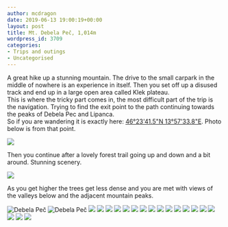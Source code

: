 ```yaml
---
author: mcdragon
date: 2019-06-13 19:00:19+00:00
layout: post
title: Mt. Debela Peč, 1,014m
wordpress_id: 3709
categories:
- Trips and outings
- Uncategorised
---
```


A great hike up a stunning mountain. The drive to the small carpark in the middle of nowhere is an experience in itself. Then you set off up a disused track and end up in a large open area called Klek plateau.  
This is where the tricky part comes in, the most difficult part of the trip is the navigation. Trying to find the exit point to the path continuing towards the peaks of Debela Pec and Lipanca.  
So if you are wandering it is exactly here: [46°23'41.5"N 13°57'33.8"E](https://goo.gl/maps/NFz7VG7qEH6zeTki6). Photo below is from that point.

![](https://img.mcdowell.si/2019/06/2019-06-13-11.32.53-1024x576.jpg)


Then you continue after a lovely forest trail going up and down and a bit around. Stunning scenery. 

![](https://img.mcdowell.si/2019/06/2019-06-13-12.03.07-1024x576.jpg)


As you get higher the trees get less dense and you are met with views of the valleys below and the adjacent mountain peaks. 


![Debela Peč](https://img.mcdowell.si/2019/06/2019-06-13-15.37.44-1024x577.jpg "Debela Peč")
![Debela Peč](https://img.mcdowell.si/2019/06/2019-06-13-15.37.39-1024x576.jpg "Debela Peč")
![](https://img.mcdowell.si/2019/06/2019-06-13-13.59.34-1024x576.jpg)
![](https://img.mcdowell.si/2019/06/2019-06-13-13.23.34-1024x576.jpg)
![](https://img.mcdowell.si/2019/06/2019-06-13-13.23.24-1024x576.jpg)
![](https://img.mcdowell.si/2019/06/2019-06-13-13.18.56-1024x576.jpg)
![](https://img.mcdowell.si/2019/06/2019-06-13-12.50.08-576x1024.jpg)
![](https://img.mcdowell.si/2019/06/2019-06-13-12.50.03-1024x576.jpg)
![](https://img.mcdowell.si/2019/06/2019-06-13-12.41.23-1024x576.jpg)
![](https://img.mcdowell.si/2019/06/2019-06-13-12.34.50-1024x768.jpg)
![](https://img.mcdowell.si/2019/06/2019-06-13-12.30.08-2-1024x688.jpg)
![](https://img.mcdowell.si/2019/06/2019-06-13-12.28.15-1-1024x576.jpg)
![](https://img.mcdowell.si/2019/06/2019-06-13-12.20.30-1024x577.jpg)
![](https://img.mcdowell.si/2019/06/2019-06-13-12.14.24-576x1024.jpg)
![](https://img.mcdowell.si/2019/06/2019-06-13-12.04.06-576x1024.jpg)
![](https://img.mcdowell.si/2019/06/2019-06-13-12.03.07-1024x576.jpg)
![](https://img.mcdowell.si/2019/06/2019-06-13-12.00.57-576x1024.jpg)
![](https://img.mcdowell.si/2019/06/2019-06-13-11.50.18-1024x576.jpg)
![](https://img.mcdowell.si/2019/06/2019-06-13-11.32.53-1024x576.jpg)
![](https://img.mcdowell.si/2019/06/2019-06-13-11.32.44-1024x576.jpg)



